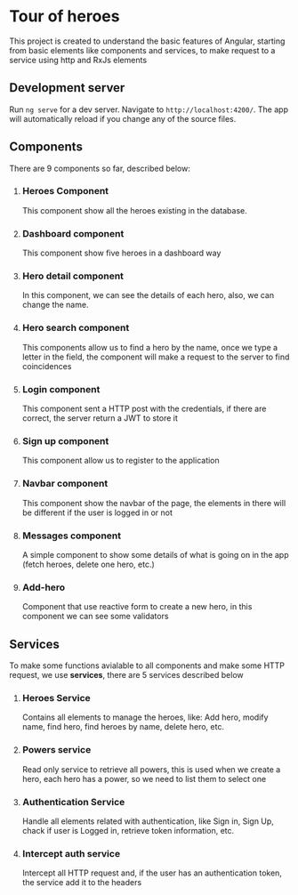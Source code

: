 # Tour of heroes

This project is created to understand the basic features of Angular, starting from basic elements like components and services, to make request to a service using http and RxJs elements 

## Development server

Run `ng serve` for a dev server. Navigate to `http://localhost:4200/`. The app will automatically reload if you change any of the source files.

## Components

There are 9 components so far, described below:

1. ### Heroes Component 
    This component show all the heroes existing in the database.

2. ### Dashboard component 
    This component show five heroes in a dashboard way

3. ### Hero detail component
    In this component, we can see the details of each hero, also, we can change the name.

4. ### Hero search component
    This components allow us to find a hero by the name, once we type a letter in the field, the component will make a request to the server to find coincidences 

5. ### Login component
    This component sent a HTTP post with the credentials, if there are correct, the server return a JWT to store it

6. ### Sign up component 
    This component allow us to register to the application

7. ### Navbar component
    This component show the navbar of the page, the elements in there will be different if the user is logged in or not

8. ### Messages component
    A simple component to show some details of what is going on in the app (fetch heroes, delete one hero, etc.)


9. ### Add-hero
    Component that use reactive form to create a new hero, in this component we can see some validators 


## Services 

To make some functions avialable to all components and make some HTTP request, we use **services**, there are 5 services described below 


1. ### Heroes Service
    Contains all elements to manage the heroes, like: Add hero, modify name, find hero, find heroes by name, delete hero, etc.

2. ### Powers service
    Read only service to retrieve all powers, this is used when we create a hero, each hero has a power, so we need to list them to select one 

3. ### Authentication Service
    Handle all elements related with authentication, like Sign in, Sign Up, chack if user is Logged in, retrieve token information, etc.

4. ### Intercept auth service 
    Intercept all HTTP request and, if the user has an authentication token, the service add it to the headers

